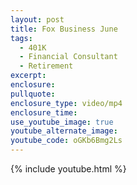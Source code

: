 ```yaml
---
layout: post
title: Fox Business June
tags:
  - 401K
  - Financial Consultant
  - Retirement
excerpt:
enclosure:
pullquote:
enclosure_type: video/mp4
enclosure_time:
use_youtube_image: true
youtube_alternate_image:
youtube_code: oGKb6Bmg2Ls
---
```



{% include youtube.html %}

&nbsp;
